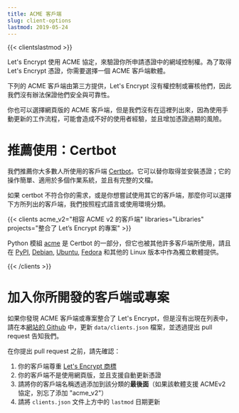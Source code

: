 ```yaml
---
title: ACME 客戶端
slug: client-options
lastmod: 2019-05-24
---
```


{{< clientslastmod >}}

Let's Encrypt 使用 ACME 協定，來驗證你所申請憑證中的網域控制權。為了取得 Let's Encrypt 憑證，你需要選擇一個 ACME 客戶端軟體。

下列的 ACME 客戶端由第三方提供，Let's Encrypt 沒有權控制或審核他們，因此我們沒有辦法保證他們安全與可靠性。

你也可以選擇網頁版的 ACME 客戶端，但是我們沒有在這裡列出來，因為使用手動更新的工作流程，可能會造成不好的使用者經驗，並且增加憑證過期的風險。

# 推薦使用：Certbot

我們推薦你大多數人所使用的客戶端 [Certbot](https://certbot.eff.org/)。它可以替你取得並安裝憑證；它的操作簡單、適用於多個作業系統，並且有完整的文檔。

如果 certbot 不符合你的需求，或是你想嘗試使用其它的客戶端，那麼你可以選擇下方所列出的客戶端，我們按照程式語言或使用環境分類。

{{< clients acme_v2="相容 ACME v2 的客戶端" libraries="Libraries" projects="整合了 Let’s Encrypt 的專案" >}}

Python 模組 [acme](https://github.com/certbot/certbot/tree/master/acme) 是 Certbot 的一部分，但它也被其他許多客戶端所使用，請且在 [PyPI](https://pypi.python.org/pypi/acme), [Debian](https://packages.debian.org/search?keywords=python-acme), [Ubuntu](https://launchpad.net/ubuntu/+source/python-acme), [Fedora](https://bodhi.fedoraproject.org/updates/?packages=python-acme) 和其他的 Linux 版本中作為獨立軟體提供。

{{< /clients >}}

# 加入你所開發的客戶端或專案

如果你發現 ACME 客戶端或專案整合了 Let's Encrypt，但是沒有出現在列表中，請在本[網站的 Github](https://github.com/letsencrypt/website/) 中，更新 `data/clients.json` 檔案，並透過提出 pull request 告知我們。


在你提出 pull request 之前，請先確認：

1. 你的客戶端尊重 [Let's Encrypt 商標](https://www.abetterinternet.org/trademarks)
1. 你的客戶端不是使用網頁版，並且支援自動更新憑證
1. 請將你的客戶端名稱透過添加到該分類的**最後面**（如果該軟體支援 ACMEv2 協定，別忘了添加 "acme_v2"）
1. 請將 `clients.json` 文件上方中的 `lastmod` 日期更新
